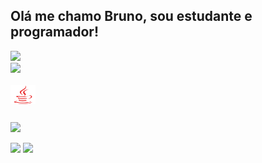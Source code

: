 ## Olá me chamo Bruno, sou estudante e programador!

<div>
  <img height="180em" src="https://github-readme-stats.vercel.app/api?username=BrunoDevMiranda&show_icons=true&theme=dracula&include_all_commits=true&count_private=true"/>
  </div>
  <div>
  <img height="250em" src="https://github-readme-stats.vercel.app/api/top-langs/?username=BrunoDevMiranda&layaout+compact&langs_count=5&theme=dracula"/>
  </div>


<div style="display: inline_block"><br>
  <img align="center" alt="Bru-Java" height="30" width="40" src="https://raw.githubusercontent.com/devicons/devicon/master/icons/java/java-plain.svg">
 


</div>
  
  ##
 
<div> 
 
  <a href="https://instagram.com/brunomirandabsm" target="_blank"><img src="https://img.shields.io/badge/-Instagram-%23E4405F?style=for-the-badge&logo=instagram&logoColor=white" target="_blank"></a>

  <a href = "mailto:brunomiranda.dev@gmail.com"><img src="https://img.shields.io/badge/-Gmail-%23333?style=for-the-badge&logo=gmail&logoColor=white" target="_blank"></a>
  <a href="https://www.linkedin.com/in/brunomirandabsm/" target="_blank"><img src="https://img.shields.io/badge/-LinkedIn-%230077B5?style=for-the-badge&logo=linkedin&logoColor=white" target="_blank"></a> 
  
 
  
</div>
